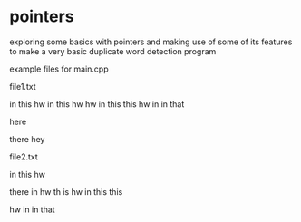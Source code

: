 # pointers
exploring some basics with pointers  and making use of some of its features to make a very basic duplicate word detection program

example files for main.cpp

file1.txt

in this hw     in this hw    hw in this
this hw in
in that

here

there
hey

file2.txt

in this hw

there
  in  hw th is    hw in this
this

 hw in
in that

